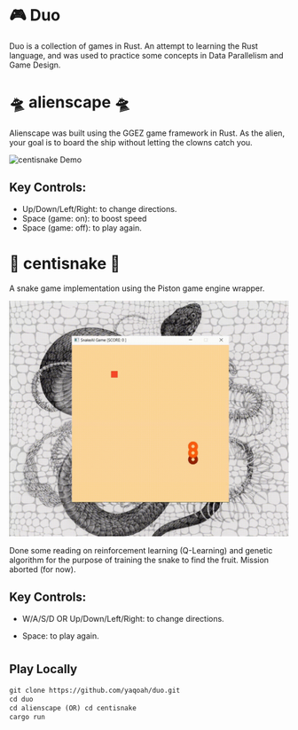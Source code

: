#  🎮 Duo

Duo is a collection of games in Rust. An attempt to learning the Rust language, and was used to practice some concepts in Data Parallelism and Game Design. 

# 🛸 alienscape 🛸
Alienscape was built using the GGEZ game framework in Rust. As the alien, your goal is to board the ship without letting the clowns catch you.

![centisnake Demo](.github/alienscape.gif)

## Key Controls:
- Up/Down/Left/Right: to change directions.
- Space (game: on): to boost speed 
- Space (game: off): to play again.
  

# 🐍 centisnake 🐍
A snake game implementation using the Piston game engine wrapper.

![centisnake Demo](.github/snake-demo.gif)

Done some reading on reinforcement learning (Q-Learning) and genetic algorithm for the purpose of training the snake to find the fruit. Mission aborted (for now).
## Key Controls:

- W/A/S/D OR Up/Down/Left/Right: to change directions.

- Space: to play again.

#

## Play Locally
```
git clone https://github.com/yaqoah/duo.git
cd duo
cd alienscape (OR) cd centisnake
cargo run
```
